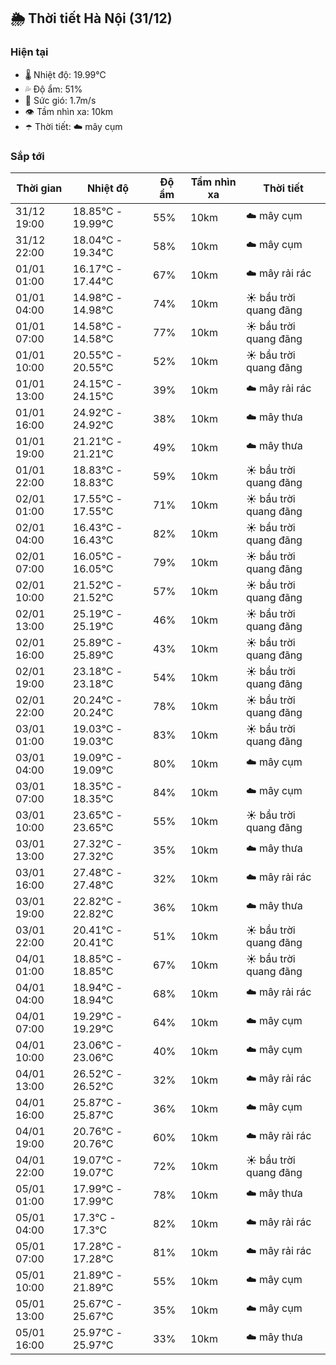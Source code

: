 ## 🌦️ Thời tiết Hà Nội (31/12)

### Hiện tại

- 🌡️ Nhiệt độ: 19.99℃
- 💦 Độ ẩm: 51%
- 💨 Sức gió: 1.7m/s
- 👁️ Tầm nhìn xa: 10km
- ☂️ Thời tiết: ☁️ mây cụm

### Sắp tới

| Thời gian | Nhiệt độ | Độ ẩm | Tầm nhìn xa | Thời tiết |
| --- | --- | --- | --- | --- |
| 31/12 19:00 | 18.85℃ - 19.99℃ | 55% | 10km | ☁️ mây cụm |
| 31/12 22:00 | 18.04℃ - 19.34℃ | 58% | 10km | ☁️ mây cụm |
| 01/01 01:00 | 16.17℃ - 17.44℃ | 67% | 10km | ☁️ mây rải rác |
| 01/01 04:00 | 14.98℃ - 14.98℃ | 74% | 10km | ☀️ bầu trời quang đãng |
| 01/01 07:00 | 14.58℃ - 14.58℃ | 77% | 10km | ☀️ bầu trời quang đãng |
| 01/01 10:00 | 20.55℃ - 20.55℃ | 52% | 10km | ☀️ bầu trời quang đãng |
| 01/01 13:00 | 24.15℃ - 24.15℃ | 39% | 10km | ☁️ mây rải rác |
| 01/01 16:00 | 24.92℃ - 24.92℃ | 38% | 10km | ☁️ mây thưa |
| 01/01 19:00 | 21.21℃ - 21.21℃ | 49% | 10km | ☁️ mây thưa |
| 01/01 22:00 | 18.83℃ - 18.83℃ | 59% | 10km | ☀️ bầu trời quang đãng |
| 02/01 01:00 | 17.55℃ - 17.55℃ | 71% | 10km | ☀️ bầu trời quang đãng |
| 02/01 04:00 | 16.43℃ - 16.43℃ | 82% | 10km | ☀️ bầu trời quang đãng |
| 02/01 07:00 | 16.05℃ - 16.05℃ | 79% | 10km | ☀️ bầu trời quang đãng |
| 02/01 10:00 | 21.52℃ - 21.52℃ | 57% | 10km | ☀️ bầu trời quang đãng |
| 02/01 13:00 | 25.19℃ - 25.19℃ | 46% | 10km | ☀️ bầu trời quang đãng |
| 02/01 16:00 | 25.89℃ - 25.89℃ | 43% | 10km | ☀️ bầu trời quang đãng |
| 02/01 19:00 | 23.18℃ - 23.18℃ | 54% | 10km | ☀️ bầu trời quang đãng |
| 02/01 22:00 | 20.24℃ - 20.24℃ | 78% | 10km | ☀️ bầu trời quang đãng |
| 03/01 01:00 | 19.03℃ - 19.03℃ | 83% | 10km | ☀️ bầu trời quang đãng |
| 03/01 04:00 | 19.09℃ - 19.09℃ | 80% | 10km | ☁️ mây cụm |
| 03/01 07:00 | 18.35℃ - 18.35℃ | 84% | 10km | ☁️ mây cụm |
| 03/01 10:00 | 23.65℃ - 23.65℃ | 55% | 10km | ☀️ bầu trời quang đãng |
| 03/01 13:00 | 27.32℃ - 27.32℃ | 35% | 10km | ☁️ mây thưa |
| 03/01 16:00 | 27.48℃ - 27.48℃ | 32% | 10km | ☁️ mây rải rác |
| 03/01 19:00 | 22.82℃ - 22.82℃ | 36% | 10km | ☁️ mây thưa |
| 03/01 22:00 | 20.41℃ - 20.41℃ | 51% | 10km | ☀️ bầu trời quang đãng |
| 04/01 01:00 | 18.85℃ - 18.85℃ | 67% | 10km | ☀️ bầu trời quang đãng |
| 04/01 04:00 | 18.94℃ - 18.94℃ | 68% | 10km | ☁️ mây rải rác |
| 04/01 07:00 | 19.29℃ - 19.29℃ | 64% | 10km | ☁️ mây cụm |
| 04/01 10:00 | 23.06℃ - 23.06℃ | 40% | 10km | ☁️ mây cụm |
| 04/01 13:00 | 26.52℃ - 26.52℃ | 32% | 10km | ☁️ mây rải rác |
| 04/01 16:00 | 25.87℃ - 25.87℃ | 36% | 10km | ☁️ mây cụm |
| 04/01 19:00 | 20.76℃ - 20.76℃ | 60% | 10km | ☁️ mây rải rác |
| 04/01 22:00 | 19.07℃ - 19.07℃ | 72% | 10km | ☀️ bầu trời quang đãng |
| 05/01 01:00 | 17.99℃ - 17.99℃ | 78% | 10km | ☁️ mây thưa |
| 05/01 04:00 | 17.3℃ - 17.3℃ | 82% | 10km | ☁️ mây rải rác |
| 05/01 07:00 | 17.28℃ - 17.28℃ | 81% | 10km | ☁️ mây rải rác |
| 05/01 10:00 | 21.89℃ - 21.89℃ | 55% | 10km | ☁️ mây cụm |
| 05/01 13:00 | 25.67℃ - 25.67℃ | 35% | 10km | ☁️ mây cụm |
| 05/01 16:00 | 25.97℃ - 25.97℃ | 33% | 10km | ☁️ mây thưa |
